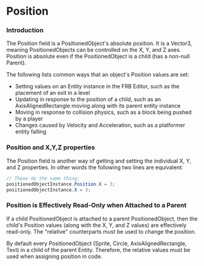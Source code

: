 # Position

### Introduction

The Position field is a PositionedObject's absolute position. It is a Vector3, meaning PositionedObjects can be controlled on the X, Y, and Z axes. Position is absolute even if the PositionedObject is a child (has a non-null Parent).

The following lists common ways that an object's Position values are set:

* Setting values on an Entity instance in the FRB Editor, such as the placement of an exit in a level
* Updating in response to the position of a child, such as an AxisAlignedRectangle moving along with its parent entity instance
* Moving in response to collision physics, such as a block being pushed by a player
* Changes caused by Velocity and Acceleration, such as a platformer entity falling

### Position and X,Y,Z properties

The Position field is another way of getting and setting the individual X, Y, and Z properties. In other words the following two lines are equivalent:

```csharp
// These do the same thing:
positionedObjectInstance.Position.X = 3;
positionedObjectInstance.X = 3;
```

### Position is Effectively Read-Only when Attached to a Parent

If a child PositionedObject is attached to a parent PositionedObject, then the child's Position values (along with the X, Y, and Z values) are effectively read-only. The "relative" counterparts must be used to change the position.&#x20;

By default every PositionedObject (Sprite, Circle, AxisAlignedRectangle, Text) in a child of the parent Entity. Therefore, the relative values must be used when assigning position in code.
